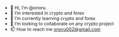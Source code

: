 - 👋 Hi, I’m @onoru
- 👀 I’m interested in crypto and forex
- 🌱 I’m currently learning crypto and forex
- 💞️ I’m looking to collaborate on any crypto project
- 📫 How to reach me onoru002@gmail.com

<!---
onoru/onoru is a ✨ special ✨ repository because its `README.md` (this file) appears on your GitHub profile.
You can click the Preview link to take a look at your changes.
--->
